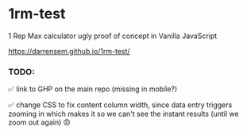 # 1rm-test
1 Rep Max calculator ugly proof of concept in Vanilla JavaScript

https://darrensem.github.io/1rm-test/

### TODO:

✅️ link to GHP on the main repo (missing in mobile?)

✅️ change CSS to fix content column width, since data entry triggers zooming in which makes it so we can't see the instant results (until we zoom out again) 😠
